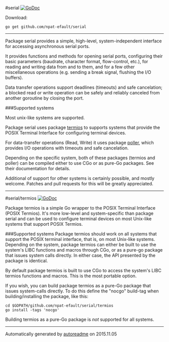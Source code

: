 
#serial [![GoDoc](https://godoc.org/github.com/npat-efault/serial?status.png)](https://godoc.org/github.com/npat-efault/serial)
 
Download:
```shell
go get github.com/npat-efault/serial
```

***

Package serial provides a simple, high-level, system-independent
interface for accessing asynchronous serial ports.

It provides functions and methods for opening serial ports,
configuring their basic parameters (baudrate, character format,
flow-control, etc.), for reading and writing data from and to them,
and for a few other miscellaneous operations (e.g. sending a break
signal, flushing the I/O buffers).

Data transfer operations support deadlines (timeouts)
and safe cancelation; a blocked read or write operation can be
safely and reliably canceled from another goroutine by closing the
port.

###Supported systems

Most unix-like systems are supported.

Package serial uses package
[termios](https://godoc.org/github.com/npat-efault/serial/termios) to
supports systems that provide the POSIX Terminal Interface for
configuring terminal devices.

For data-transfer operations (Read, Write) it uses package
[poller](https://github.com/npat-efault/poller), which provides I/O
operations with timeouts and safe cancelation.

Depending on the specific system, both of these packages (termios and
poller) can be compiled either to use CGo or as pure-Go packages. See
their documentation for details.

Additional of support for other systems is certainly possible, and
mostly welcome. Patches and pull requests for this will be greatly
appreciated.

***

#serial/termios
 [![GoDoc](https://godoc.org/github.com/npat-efault/serial/termios?status.png)](https://godoc.org/github.com/npat-efault/serial/termios)

Package termios is a simple Go wrapper to the POSIX Terminal
Interface (POSIX Termios). It's more low-level and system-specific
than package serial and can be used to configure terminal
devices on most Unix-like systems that support POSIX Termios.

###Supported systems
Package termios should work on all systems that support the POSIX
terminal interface, that is, on most Unix-like systems.  Depending
on the system, package termios can either be built to use the
system's LIBC functions and macros through CGo, or as a pure-go
package that issues system calls directly. In either case, the API
presented by the package is identical.

By default package termios is built to use CGo to access the system's
LIBC termios functions and macros. This is the most portable option.

If you wish, you can build package termios as a pure-Go package that
issues system-calls directly. To do this define the "nocgo" build-tag
when building/installing the package, like this:

```shell
cd $GOPATH/github.com/npat-efault/serial/termios
go install -tags 'nocgo'
```

Building termios as a pure-Go package is *not* supported for all
systems.





* * *
Automatically generated by [autoreadme](https://github.com/jimmyfrasche/autoreadme) on 2015.11.05
